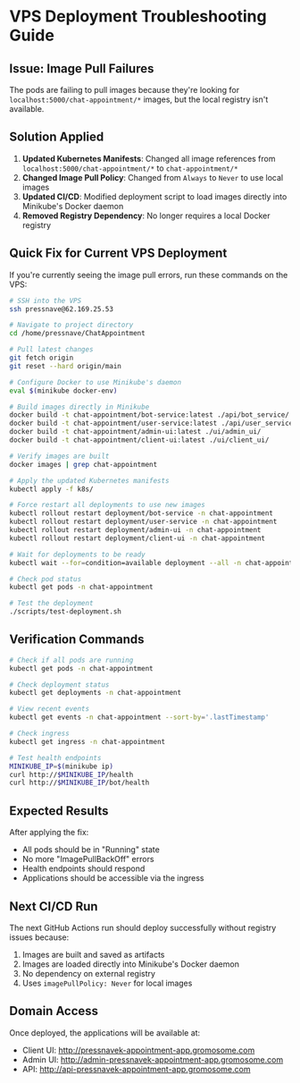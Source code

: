 # VPS Deployment Troubleshooting Guide

## Issue: Image Pull Failures

The pods are failing to pull images because they're looking for `localhost:5000/chat-appointment/*` images, but the local registry isn't available.

## Solution Applied

1. **Updated Kubernetes Manifests**: Changed all image references from `localhost:5000/chat-appointment/*` to `chat-appointment/*`
2. **Changed Image Pull Policy**: Changed from `Always` to `Never` to use local images
3. **Updated CI/CD**: Modified deployment script to load images directly into Minikube's Docker daemon
4. **Removed Registry Dependency**: No longer requires a local Docker registry

## Quick Fix for Current VPS Deployment

If you're currently seeing the image pull errors, run these commands on the VPS:

```bash
# SSH into the VPS
ssh pressnave@62.169.25.53

# Navigate to project directory
cd /home/pressnave/ChatAppointment

# Pull latest changes
git fetch origin
git reset --hard origin/main

# Configure Docker to use Minikube's daemon
eval $(minikube docker-env)

# Build images directly in Minikube
docker build -t chat-appointment/bot-service:latest ./api/bot_service/
docker build -t chat-appointment/user-service:latest ./api/user_service/
docker build -t chat-appointment/admin-ui:latest ./ui/admin_ui/
docker build -t chat-appointment/client-ui:latest ./ui/client_ui/

# Verify images are built
docker images | grep chat-appointment

# Apply the updated Kubernetes manifests
kubectl apply -f k8s/

# Force restart all deployments to use new images
kubectl rollout restart deployment/bot-service -n chat-appointment
kubectl rollout restart deployment/user-service -n chat-appointment
kubectl rollout restart deployment/admin-ui -n chat-appointment
kubectl rollout restart deployment/client-ui -n chat-appointment

# Wait for deployments to be ready
kubectl wait --for=condition=available deployment --all -n chat-appointment --timeout=600s

# Check pod status
kubectl get pods -n chat-appointment

# Test the deployment
./scripts/test-deployment.sh
```

## Verification Commands

```bash
# Check if all pods are running
kubectl get pods -n chat-appointment

# Check deployment status
kubectl get deployments -n chat-appointment

# View recent events
kubectl get events -n chat-appointment --sort-by='.lastTimestamp'

# Check ingress
kubectl get ingress -n chat-appointment

# Test health endpoints
MINIKUBE_IP=$(minikube ip)
curl http://$MINIKUBE_IP/health
curl http://$MINIKUBE_IP/bot/health
```

## Expected Results

After applying the fix:
- All pods should be in "Running" state
- No more "ImagePullBackOff" errors
- Health endpoints should respond
- Applications should be accessible via the ingress

## Next CI/CD Run

The next GitHub Actions run should deploy successfully without registry issues because:
1. Images are built and saved as artifacts
2. Images are loaded directly into Minikube's Docker daemon
3. No dependency on external registry
4. Uses `imagePullPolicy: Never` for local images

## Domain Access

Once deployed, the applications will be available at:
- Client UI: http://pressnavek-appointment-app.gromosome.com
- Admin UI: http://admin-pressnavek-appointment-app.gromosome.com  
- API: http://api-pressnavek-appointment-app.gromosome.com